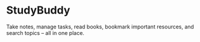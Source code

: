 # StudyBuddy
Take notes, manage tasks, read books, bookmark important resources, and search topics – all in one place.
